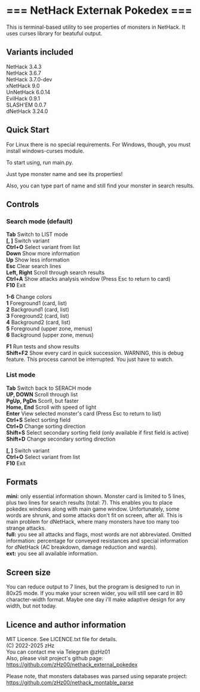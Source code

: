 # === NetHack Externak Pokedex ===

This is terminal-based utility to see properties of monsters in NetHack. It uses curses library for beatuful output.

## Variants included

NetHack 3.4.3  
NetHack 3.6.7  
NetHack 3.7.0-dev  
xNetHack 9.0  
UnNetHack 6.0.14  
EvilHack 0.9.1  
SLASH'EM 0.0.7  
dNetHack 3.24.0  

## Quick Start

For Linux there is no special requirements. For Windows, though, you must install windows-curses module.

To start using, run main.py.

Just type monster name and see its properties!

Also, you can type part of name and still find your monster in search results.

## Controls

### Search mode (default)
**Tab**			Switch to LIST mode  
**[, ]**		Switch variant  
**Ctrl+O**		Select variant from list  
**Down**		Show more information  
**Up**			Show less information  
**Esc**			Clear search lines  
**Left, Right**	Scroll through search results  
**Ctrl+A**		Show attacks analysis window (Press Esc to return to card)  
**F10**			Exit  
  
**1-6**			Change colors  
**1**			Foreground1 (card, list)  
**2**			Background1 (card, list)  
**3**			Foreground2 (card, list)  
**4**			Background2 (card, list)  
**5**			Foreground (upper zone, menus)  
**6**			Background (upper zone, menus)  

**F1**			Run tests and show results  
**Shift+F2**	Show every card in quick succession. WARNING, this is debug feature. This process cannot be interrupted. You just have to watch.

### List mode
**Tab**			Switch back to SERACH mode  
**UP, DOWN**	Scroll through list  
**PgUp, PgDn**	Scorll, but faster  
**Home, End**	Scroll with speed of light  
**Enter**		View selected monster's card (Press Esc to return to list)  
**Ctrl+S**		Select sorting field  
**Ctrl+D**		Change sorting direction  
**Shift+S**		Select secondary sorting field (only available if first field is active)  
**Shift+D**		Change secondary sorting direction  

**[, ]**		Switch variant  
**Ctrl+O**		Select variant from list  
**F10**			Exit  

## Formats

**mini:**	only essential information shown. Monster card is limited to 5 lines, plus two lines for search results (total: 7). This enables you to place pokedex windows along with main game window. Unfortunately, some words are shrunk, and some attacks don't fit on screen, after all. This is main problem for dNetHack, where many monsters have too many too strange attacks.  
**full:**	you see all attacks and flags, most words are not abbreviated. Omitted information: percentage for conveyed resistances and special information for dNetHack (AC breakdown, damage reduction and wards).  
**ext:**	you see all available information.

## Screen size

You can reduce output to 7 lines, but the program is designed to run in 80x25 mode. If you make your screen wider, you will still see card in 80 character-width format. Maybe one day i'll make adaptive design for any width, but not today.

## Licence and author information

MIT Licence. See LICENCE.txt file for details.  
(C) 2022-2025 zHz  
You can contact me via Telegram @zHz01  
Also, please visit project's github page:  
https://github.com/zHz00/nethack_external_pokedex

Please note, that monsters databases was parsed using separate project:  
https://github.com/zHz00/nethack_montable_parse